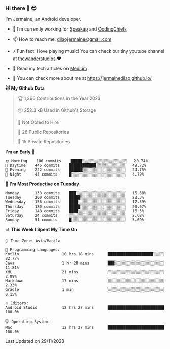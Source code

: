 ### Hi there 👋 😎
I'm Jermaine, an Android developer.

- 🔭 I’m currently working for [Speakap](https://www.speakap.com/) and [CodingChiefs](https://codingchiefs.com/en/)

- 📫 How to reach me: dilaojermaine@gmail.com

- ⚡ Fun fact: I love playing music! You can check our tiny youtube channel at [thewanderstudios](https://www.youtube.com/thewanderstudios) ♥️

- 📖 Read my tech articles on [Medium](https://jermainedilao.medium.com/)

- 👀 You can check more about me at https://jermainedilao.github.io/

<!--
**jermainedilao/jermainedilao** is a ✨ _special_ ✨ repository because its `README.md` (this file) appears on your GitHub profile.

Here are some ideas to get you started:

- 🔭 I’m currently working on ...
- 🌱 I’m currently learning ...
- 👯 I’m looking to collaborate on ...
- 🤔 I’m looking for help with ...
- 💬 Ask me about ...
- 📫 How to reach me: ...
- 😄 Pronouns: ...
- ⚡ Fun fact: ...
-->

<!--START_SECTION:waka-->
**🐱 My Github Data** 

> 🏆 1,366 Contributions in the Year 2023
 > 
> 📦 252.3 kB Used in Github's Storage 
 > 
> 🚫 Not Opted to Hire
 > 
> 📜 28 Public Repositories 
 > 
> 🔑 15 Private Repositories  
 > 
**I'm an Early 🐤** 

```text
🌞 Morning    186 commits    █████░░░░░░░░░░░░░░░░░░░░   20.74% 
🌆 Daytime    446 commits    ████████████░░░░░░░░░░░░░   49.72% 
🌃 Evening    222 commits    ██████░░░░░░░░░░░░░░░░░░░   24.75% 
🌙 Night      43 commits     █░░░░░░░░░░░░░░░░░░░░░░░░   4.79%

```
📅 **I'm Most Productive on Tuesday** 

```text
Monday       138 commits    ███░░░░░░░░░░░░░░░░░░░░░░   15.38% 
Tuesday      200 commits    █████░░░░░░░░░░░░░░░░░░░░   22.3% 
Wednesday    156 commits    ████░░░░░░░░░░░░░░░░░░░░░   17.39% 
Thursday     180 commits    █████░░░░░░░░░░░░░░░░░░░░   20.07% 
Friday       148 commits    ████░░░░░░░░░░░░░░░░░░░░░   16.5% 
Saturday     24 commits     ░░░░░░░░░░░░░░░░░░░░░░░░░   2.68% 
Sunday       51 commits     █░░░░░░░░░░░░░░░░░░░░░░░░   5.69%

```


📊 **This Week I Spent My Time On** 

```text
⌚︎ Time Zone: Asia/Manila

💬 Programming Languages: 
Kotlin                   10 hrs 18 mins      ████████████████████░░░░░   82.77% 
Java                     1 hr 28 mins        ███░░░░░░░░░░░░░░░░░░░░░░   11.81% 
XML                      21 mins             ░░░░░░░░░░░░░░░░░░░░░░░░░   2.89% 
Markdown                 17 mins             ░░░░░░░░░░░░░░░░░░░░░░░░░   2.33% 
Gradle                   1 min               ░░░░░░░░░░░░░░░░░░░░░░░░░   0.15%

🔥 Editors: 
Android Studio           12 hrs 27 mins      █████████████████████████   100.0%

💻 Operating System: 
Mac                      12 hrs 27 mins      █████████████████████████   100.0%

```


 Last Updated on 29/11/2023
<!--END_SECTION:waka-->
